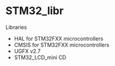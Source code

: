 # STM32_libr

Libraries 
- HAL for STM32FXX microcontrollers
- CMSIS for STM32FXX microcontrollers
- UGFX v2.7
- STM32_LCD_mini CD
